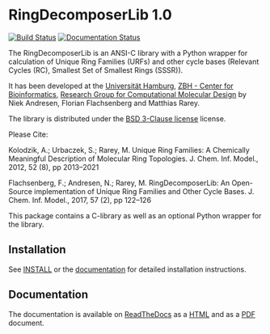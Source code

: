# RingDecomposerLib 1.0

[![Build Status](https://travis-ci.org/rareylab/RingDecomposerLib.svg?branch=master)](https://travis-ci.org/rareylab/RingDecomposerLib)
[![Documentation Status](https://readthedocs.org/projects/ringdecomposerlib/badge/?version=latest)](https://ringdecomposerlib.readthedocs.io/en/latest/?badge=latest)


The RingDecomposerLib is an ANSI-C library with a Python wrapper for
calculation of Unique Ring Families (URFs) and other cycle bases
(Relevant Cycles (RC), Smallest Set of Smallest Rings (SSSR)).

It has been developed at the
[Universität Hamburg](https://www.uni-hamburg.de/),
[ZBH - Center for Bioinformatics](http://www.zbh.uni-hamburg.de),
[Research Group for Computational Molecular Design](http://www.zbh.uni-hamburg.de/amd)
by Niek Andresen, Florian Flachsenberg and Matthias Rarey.

The library is distributed under the [BSD 3-Clause license](https://opensource.org/licenses/BSD-3-Clause) license.

Please Cite:

Kolodzik, A.; Urbaczek, S.; Rarey, M.
Unique Ring Families: A Chemically Meaningful Description of Molecular Ring Topologies.
J. Chem. Inf. Model., 2012, 52 (8), pp 2013–2021

Flachsenberg, F.; Andresen, N.; Rarey, M.
RingDecomposerLib: An Open-Source implementation of Unique Ring Families and Other Cycle Bases.
J. Chem. Inf. Model., 2017, 57 (2), pp 122–126

This package contains a C-library as well as an optional Python wrapper for the library.

## Installation

See [INSTALL](INSTALL) or the [documentation](http://ringdecomposerlib.readthedocs.io/en/latest/install.html) for detailed installation instructions.

## Documentation

The documentation is available on [ReadTheDocs](https://readthedocs.org/) as a [HTML](http://ringdecomposerlib.readthedocs.io/en/latest)
and as a [PDF](http://ringdecomposerlib.readthedocs.io/en/latest/refman.pdf) document.
